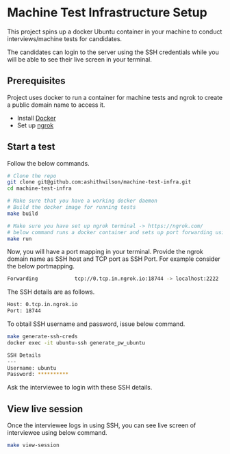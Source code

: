 # Machine Test Infrastructure Setup

This project spins up a docker Ubuntu container in your machine to conduct interviews/machine tests for candidates. 

The candidates can login to the server using the SSH credentials while you will be able to see their live screen in your terminal.

## Prerequisites 

Project uses docker to run a container for machine tests and ngrok to create a public domain name to access it.

* Install [Docker](https://docs.docker.com/engine/install/)
* Set up [ngrok](https://ngrok.com/) 

## Start a test

Follow the below commands.

```sh
# Clone the repo
git clone git@github.com:ashithwilson/machine-test-infra.git
cd machine-test-infra

# Make sure that you have a working docker daemon
# Build the docker image for running tests
make build

# Make sure you have set up ngrok terminal -> https://ngrok.com/
# below command runs a docker container and sets up port forwarding using ngrok
make run
```

Now, you will have a port mapping in your terminal. Provide the ngrok domain name as SSH host and TCP port as SSH Port. For example consider the below portmapping.

```sh
Forwarding            tcp://0.tcp.in.ngrok.io:18744 -> localhost:2222
```

The SSH details are as follows.

```sh
Host: 0.tcp.in.ngrok.io
Port: 18744
```

To obtail SSH username and password, issue below command.

```bash
make generate-ssh-creds
docker exec -it ubuntu-ssh generate_pw_ubuntu

SSH Details
---
Username: ubuntu
Password: **********
```

Ask the interviewee to login with these SSH details. 

## View live session

Once the interviewee logs in using SSH, you can see live screen of interviewee using below command.

```sh
make view-session
```
